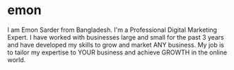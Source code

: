 # emon
I am Emon Sarder from Bangladesh. I'm a Professional Digital Marketing Expert. I have worked with businesses large and small for the past 3 years and have developed my skills to grow and market ANY business. My job is to tailor my expertise to YOUR business and achieve GROWTH in the online world.
